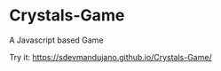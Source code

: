 # Crystals-Game

A Javascript based Game 



Try it: https://sdevmandujano.github.io/Crystals-Game/
